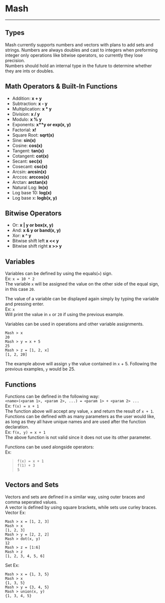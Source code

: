 # Mash

***

## Types

Mash currently supports numbers and vectors with plans to add sets and strings. Numbers are always doubles and cast to
integers when preforming integer only operations like bitwise operators, so currently they lose precision.  
Numbers should hold an internal type in the future to determine whether they are ints or doubles.

## Math Operators & Built-In Functions

- Addition: <b> x + y </b>
- Subtraction: <b> x - y </b>
- Multiplication: <b> x * y </b>
- Division: <b> x / y </b>
- Modulo: <b> x % y </b>
- Exponents: <b> x**y or exp(x, y) </b>
- Factorial: <b> x! </b>
- Square Root: <b> sqrt(x) </b>
- Sine: <b> sin(x) </b>
- Cosine: <b> cos(x) </b>
- Tangent: <b> tan(x) </b>
- Cotangent: <b> cot(x) </b>
- Secant: <b> sec(x) </b>
- Cosecant: <b> csc(x) </b>
- Arcsin: <b> arcsin(x) </b>
- Arccos: <b> arccos(x) </b>
- Arctan: <b> arctan(x) </b>
- Natural Log: <b> ln(x) </b>
- Log base 10: <b> log(x) </b>
- Log base x: <b> logb(x, y) </b>

[comment]: <> (- Greatest Common Divisor &#40;GCD&#41;: <b> gcd&#40;x, y&#41; </b>)

[comment]: <> (- Least Common Multiple: <b> lcm&#40;x, y&#41; </b>)

[comment]: <> (- Combination &#40;Read x choose y&#41;: <b> choose&#40;x, y&#41; </b>)

[comment]: <> (- [ ] Permutation)

## Bitwise Operators

- Or: <b> x | y or box(x, y) </b>
- And: <b> x & y or band(x, y) </b>
- Xor: <b> x ^ y </b>
- Bitwise shift left <b> x << y </b>
- Bitwise shift right <b> x >> y </b>

## Variables

Variables can be defined by using the equals(`=`) sign.  
Ex: `x = 10 * 2`  
The variable `x` will be assigned the value on the other side of the equal sign, in this case `20`.

The value of a variable can be displayed again simply by typing the variable and pressing enter.  
Ex: `x`  
Will print the value in `x` or `20` if using the previous example.

Variables can be used in operations and other variable assignments.

```shell
Mash > x
20
Mash > y = x + 5
25
Mash > z = [1, 2, x]
[1, 2, 20]
```

The example above will assign `y` the value contained in `x` + 5. Following the previous examples, `y` would be 25.

## Functions

Functions can be defined in the following way:  
`<name>(<param 1>, <param 2>, ...) = <param 1> + <param 2> ...`  
Ex: `f(x) = x + 1`  
The function above will accept any value, `x` and return the result of `x + 1`.  
Functions can be defined with as many parameters as the user would like, as long as they all have unique names and are
used after the function declaration.  
Ex: `f(x, y) = x + 1`  
The above function is not valid since it does not use its other parameter.

Functions can be used alongside operators:  
Ex:
> `f(x) = x + 1`  
> `f(1) + 3`  
> `5`

## Vectors and Sets

Vectors and sets are defined in a similar way, using outer braces and comma seperated values.  
A vector is defined by using square brackets, while sets use curley braces.  
Vector Ex:

```shell
Mash > x = [1, 2, 3]
Mash > x
[1, 2, 3]
Mash > y = [2, 2, 2]
Mash > dot(x, y)
12
Mash > z = [1:6]
Mash > z
[1, 2, 3, 4, 5, 6]
```

Set Ex:

```shell
Mash > x = {1, 3, 5}
Mash > x
{1, 3, 5}
Mash > y = {3, 4, 5}
Mash > union(x, y)
{1, 3, 4, 5}
```

